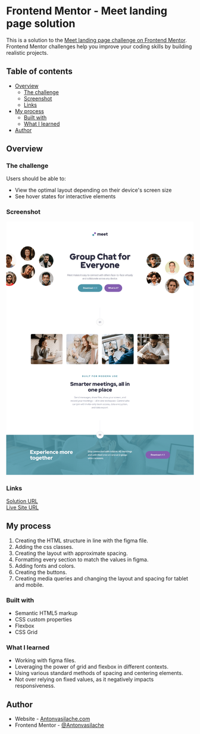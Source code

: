 # Frontend Mentor - Meet landing page solution

This is a solution to the [Meet landing page challenge on Frontend Mentor](https://www.frontendmentor.io/challenges/meet-landing-page-rbTDS6OUR). Frontend Mentor challenges help you improve your coding skills by building realistic projects.

## Table of contents

- [Overview](#overview)
  - [The challenge](#the-challenge)
  - [Screenshot](#screenshot)
  - [Links](#links)
- [My process](#my-process)
  - [Built with](#built-with)
  - [What I learned](#what-i-learned)
- [Author](#author)

## Overview

### The challenge

Users should be able to:

- View the optimal layout depending on their device's screen size
- See hover states for interactive elements

### Screenshot

![screenshot](screenshot-desktop.png)

### Links

[Solution URL](https://github.com/Antonvasilache/meet-landing-page)  
[Live Site URL](https://meet-landing-page-av.netlify.app/)

## My process

1. Creating the HTML structure in line with the figma file.
2. Adding the css classes.
3. Creating the layout with approximate spacing.
4. Formatting every section to match the values in figma.
5. Adding fonts and colors.
6. Creating the buttons.
7. Creating media queries and changing the layout and spacing for tablet and mobile.

### Built with

- Semantic HTML5 markup
- CSS custom properties
- Flexbox
- CSS Grid

### What I learned

- Working with figma files.
- Leveraging the power of grid and flexbox in different contexts.
- Using various standard methods of spacing and centering elements.
- Not over relying on fixed values, as it negatively impacts responsiveness.

## Author

- Website - [Antonvasilache.com](https://www.antonvasilache.com)
- Frontend Mentor - [@Antonvasilache](https://www.frontendmentor.io/profile/Antonvasilache)
